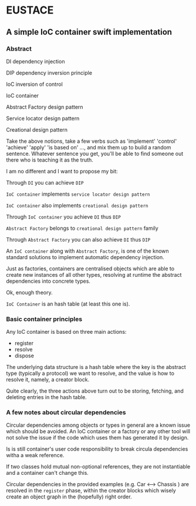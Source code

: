 #  EUSTACE 

## A simple IoC container swift implementation


### Abstract

DI              dependency injection

DIP            dependency inversion principle

IoC             inversion of control

IoC container

Abstract Factory design pattern

Service locator design pattern

Creational design pattern


Take the above notions, take a few verbs such as 'implement' 'control' 'achieve' 'apply' 'is based on' ...,  and mix them up to build a random sentence.
Whatever sentence you get, you'll be able to find someone out there who is teaching it as the truth.

I am no different and I want to propose my bit:

Through `DI` you can achieve `DIP`

`IoC container` implements `service locator design pattern`

`IoC container` also implements `creational design pattern`

Through `IoC container` you achieve `DI`  thus `DIP`

`Abstract Factory`  belongs to `creational design pattern` family 

Through `Abstract Factory` you can also achieve `DI`  thus `DIP` 

An `IoC container` along with `Abstract Factory`, is one of the known standard solutions to implement automatic dependency injection.

Just as factories, containers are centralised objects which are able to create new instances of all other types, resolving at runtime the abstract dependencies into concrete types.

Ok, enough theory.

`IoC Container` is an hash table (at least this one is).

###  Basic container principles

Any IoC container is based on three main actions:

- register
- resolve
- dispose

The underlying data structure is a hash table where the key is the abstract type (typically a protocol) we want to resolve, and the value is how to resolve it, namely, a creator block.

Quite clearly, the three actions above turn out to be storing, fetching, and deleting entries in the hash table.

###  A few notes about circular dependencies

Circular dependencies among objects or types in general are a known issue which should be avoided. An IoC container or a factory or any other tool will not solve the issue if the code which uses them has generated it by design.

Is is still container's user code responsibility to break circula dependencies witha a weak reference.

If two classes hold mutual non-optional references, they are not instantiable and a container can't change this.

Circular dependencies in the provided examples (e.g. Car <--> Chassis ) are resolved in the `register` phase, within the creator blocks which wisely create an object graph in the (hopefully) right order.
